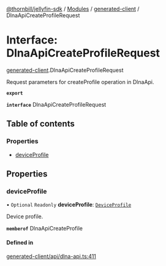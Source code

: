 [@thornbill/jellyfin-sdk](../README.md) / [Modules](../modules.md) / [generated-client](../modules/generated_client.md) / DlnaApiCreateProfileRequest

# Interface: DlnaApiCreateProfileRequest

[generated-client](../modules/generated_client.md).DlnaApiCreateProfileRequest

Request parameters for createProfile operation in DlnaApi.

**`export`**

**`interface`** DlnaApiCreateProfileRequest

## Table of contents

### Properties

- [deviceProfile](generated_client.DlnaApiCreateProfileRequest.md#deviceprofile)

## Properties

### deviceProfile

• `Optional` `Readonly` **deviceProfile**: [`DeviceProfile`](generated_client.DeviceProfile.md)

Device profile.

**`memberof`** DlnaApiCreateProfile

#### Defined in

[generated-client/api/dlna-api.ts:411](https://github.com/thornbill/jellyfin-sdk-typescript/blob/c65c42e/src/generated-client/api/dlna-api.ts#L411)
